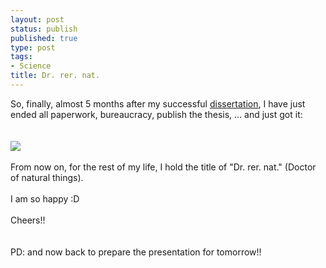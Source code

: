 ```yaml
--- 
layout: post
status: publish
published: true
type: post
tags: 
- Science
title: Dr. rer. nat.
---
```

So, finally, almost 5 months after my successful <a href="http://brunosan.blogspot.com/2008_02_01_archive.html">dissertation</a>, I have just ended all paperwork, bureaucracy, publish the thesis, ... and just got it:<br /><br /><br /><a href="http://bp1.blogger.com/_I9rCc9BaIkw/SGIV3ezkfiI/AAAAAAAABbo/VDdu3DIzEKM/s1600-h/Photo+197.jpg"><img src="http://bp1.blogger.com/_I9rCc9BaIkw/SGIV3ezkfiI/AAAAAAAABbo/VDdu3DIzEKM/s320/Photo+197.jpg" border="0" /></a><br /><br />From now on, for the rest of my life, I hold the title of "Dr. rer. nat." (Doctor of natural things).<br /><br />I am so happy :D<br /><br />Cheers!!<br /><br /><br />PD: and now back to prepare the presentation for tomorrow!!
